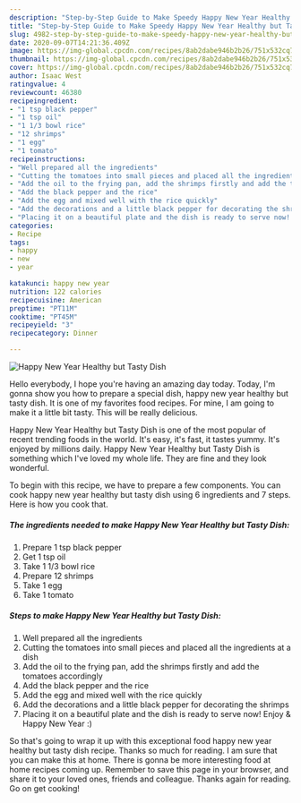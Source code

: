 ```yaml
---
description: "Step-by-Step Guide to Make Speedy Happy New Year Healthy but Tasty Dish"
title: "Step-by-Step Guide to Make Speedy Happy New Year Healthy but Tasty Dish"
slug: 4982-step-by-step-guide-to-make-speedy-happy-new-year-healthy-but-tasty-dish
date: 2020-09-07T14:21:36.409Z
image: https://img-global.cpcdn.com/recipes/8ab2dabe946b2b26/751x532cq70/happy-new-year-healthy-but-tasty-dish-recipe-main-photo.jpg
thumbnail: https://img-global.cpcdn.com/recipes/8ab2dabe946b2b26/751x532cq70/happy-new-year-healthy-but-tasty-dish-recipe-main-photo.jpg
cover: https://img-global.cpcdn.com/recipes/8ab2dabe946b2b26/751x532cq70/happy-new-year-healthy-but-tasty-dish-recipe-main-photo.jpg
author: Isaac West
ratingvalue: 4
reviewcount: 46380
recipeingredient:
- "1 tsp black pepper"
- "1 tsp oil"
- "1 1/3 bowl rice"
- "12 shrimps"
- "1 egg"
- "1 tomato"
recipeinstructions:
- "Well prepared all the ingredients"
- "Cutting the tomatoes into small pieces and placed all the ingredients at a dish"
- "Add the oil to the frying pan, add the shrimps firstly and add the tomatoes accordingly"
- "Add the black pepper and the rice"
- "Add the egg and mixed well with the rice quickly"
- "Add the decorations and a little black pepper for decorating the shrimps"
- "Placing it on a beautiful plate and the dish is ready to serve now! Enjoy &amp; Happy New Year :)"
categories:
- Recipe
tags:
- happy
- new
- year

katakunci: happy new year 
nutrition: 122 calories
recipecuisine: American
preptime: "PT11M"
cooktime: "PT45M"
recipeyield: "3"
recipecategory: Dinner

---
```



![Happy New Year Healthy but Tasty Dish](https://img-global.cpcdn.com/recipes/8ab2dabe946b2b26/751x532cq70/happy-new-year-healthy-but-tasty-dish-recipe-main-photo.jpg)

Hello everybody, I hope you're having an amazing day today. Today, I'm gonna show you how to prepare a special dish, happy new year healthy but tasty dish. It is one of my favorites food recipes. For mine, I am going to make it a little bit tasty. This will be really delicious.



Happy New Year Healthy but Tasty Dish is one of the most popular of recent trending foods in the world. It's easy, it's fast, it tastes yummy. It's enjoyed by millions daily. Happy New Year Healthy but Tasty Dish is something which I've loved my whole life. They are fine and they look wonderful.


To begin with this recipe, we have to prepare a few components. You can cook happy new year healthy but tasty dish using 6 ingredients and 7 steps. Here is how you cook that.

<!--inarticleads1-->

##### The ingredients needed to make Happy New Year Healthy but Tasty Dish:

1. Prepare 1 tsp black pepper
1. Get 1 tsp oil
1. Take 1 1/3 bowl rice
1. Prepare 12 shrimps
1. Take 1 egg
1. Take 1 tomato




<!--inarticleads2-->

##### Steps to make Happy New Year Healthy but Tasty Dish:

1. Well prepared all the ingredients
1. Cutting the tomatoes into small pieces and placed all the ingredients at a dish
1. Add the oil to the frying pan, add the shrimps firstly and add the tomatoes accordingly
1. Add the black pepper and the rice
1. Add the egg and mixed well with the rice quickly
1. Add the decorations and a little black pepper for decorating the shrimps
1. Placing it on a beautiful plate and the dish is ready to serve now! Enjoy &amp; Happy New Year :)




So that's going to wrap it up with this exceptional food happy new year healthy but tasty dish recipe. Thanks so much for reading. I am sure that you can make this at home. There is gonna be more interesting food at home recipes coming up. Remember to save this page in your browser, and share it to your loved ones, friends and colleague. Thanks again for reading. Go on get cooking!

